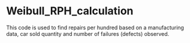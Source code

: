 # Weibull_RPH_calculation
This code is used to find repairs per hundred based on a manufacturing data, car sold quantity and number of failures (defects) observed.

